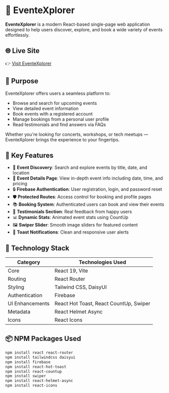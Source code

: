 # 🎉 EventeXplorer

**EventeXplorer** is a modern React-based single-page web application designed to help users discover, explore, and book a wide variety of events effortlessly.

## 🌐 Live Site

👉 [Visit EventeXplorer](https://event-explorer-catagori-jesmine-a9.netlify.app/)

## 🎯 Purpose

EventeXplorer offers users a seamless platform to:
- Browse and search for upcoming events
- View detailed event information
- Book events with a registered account
- Manage bookings from a personal user profile
- Read testimonials and find answers via FAQs

Whether you're looking for concerts, workshops, or tech meetups — EventeXplorer brings the experience to your fingertips.

## 🚀 Key Features

- 🧭 **Event Discovery**: Search and explore events by title, date, and location
- 📄 **Event Details Page**: View in-depth event info including date, time, and pricing
- 🔒 **Firebase Authentication**: User registration, login, and password reset
- 🛡 **Protected Routes**: Access control for booking and profile pages
- 📚 **Booking System**: Authenticated users can book and view their events
- 💬 **Testimonials Section**: Real feedback from happy users
- 📊 **Dynamic Stats**: Animated event stats using CountUp
- 🖼 **Swiper Slider**: Smooth image sliders for featured content
- 🍞 **Toast Notifications**: Clean and responsive user alerts

## 🧰 Technology Stack

| Category         | Technologies Used                             |
|------------------|-----------------------------------------------|
| Core             | React 19, Vite                                |
| Routing          | React Router                                  |
| Styling          | Tailwind CSS, DaisyUI                         |
| Authentication   | Firebase                                       |
| UI Enhancements  | React Hot Toast, React CountUp, Swiper         |
| Metadata         | React Helmet Async                            |
| Icons            | React Icons                                   |

## 📦 NPM Packages Used

```bash
npm install react react-router
npm install tailwindcss daisyui
npm install firebase
npm install react-hot-toast
npm install react-countup
npm install swiper
npm install react-helmet-async
npm install react-icons
